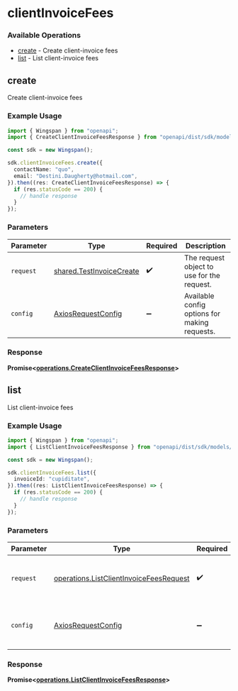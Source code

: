 # clientInvoiceFees

### Available Operations

* [create](#create) - Create client-invoice fees
* [list](#list) - List client-invoice fees

## create

Create client-invoice fees

### Example Usage

```typescript
import { Wingspan } from "openapi";
import { CreateClientInvoiceFeesResponse } from "openapi/dist/sdk/models/operations";

const sdk = new Wingspan();

sdk.clientInvoiceFees.create({
  contactName: "quo",
  email: "Destini.Daugherty@hotmail.com",
}).then((res: CreateClientInvoiceFeesResponse) => {
  if (res.statusCode == 200) {
    // handle response
  }
});
```

### Parameters

| Parameter                                                            | Type                                                                 | Required                                                             | Description                                                          |
| -------------------------------------------------------------------- | -------------------------------------------------------------------- | -------------------------------------------------------------------- | -------------------------------------------------------------------- |
| `request`                                                            | [shared.TestInvoiceCreate](../../models/shared/testinvoicecreate.md) | :heavy_check_mark:                                                   | The request object to use for the request.                           |
| `config`                                                             | [AxiosRequestConfig](https://axios-http.com/docs/req_config)         | :heavy_minus_sign:                                                   | Available config options for making requests.                        |


### Response

**Promise<[operations.CreateClientInvoiceFeesResponse](../../models/operations/createclientinvoicefeesresponse.md)>**


## list

List client-invoice fees

### Example Usage

```typescript
import { Wingspan } from "openapi";
import { ListClientInvoiceFeesResponse } from "openapi/dist/sdk/models/operations";

const sdk = new Wingspan();

sdk.clientInvoiceFees.list({
  invoiceId: "cupiditate",
}).then((res: ListClientInvoiceFeesResponse) => {
  if (res.statusCode == 200) {
    // handle response
  }
});
```

### Parameters

| Parameter                                                                                          | Type                                                                                               | Required                                                                                           | Description                                                                                        |
| -------------------------------------------------------------------------------------------------- | -------------------------------------------------------------------------------------------------- | -------------------------------------------------------------------------------------------------- | -------------------------------------------------------------------------------------------------- |
| `request`                                                                                          | [operations.ListClientInvoiceFeesRequest](../../models/operations/listclientinvoicefeesrequest.md) | :heavy_check_mark:                                                                                 | The request object to use for the request.                                                         |
| `config`                                                                                           | [AxiosRequestConfig](https://axios-http.com/docs/req_config)                                       | :heavy_minus_sign:                                                                                 | Available config options for making requests.                                                      |


### Response

**Promise<[operations.ListClientInvoiceFeesResponse](../../models/operations/listclientinvoicefeesresponse.md)>**

